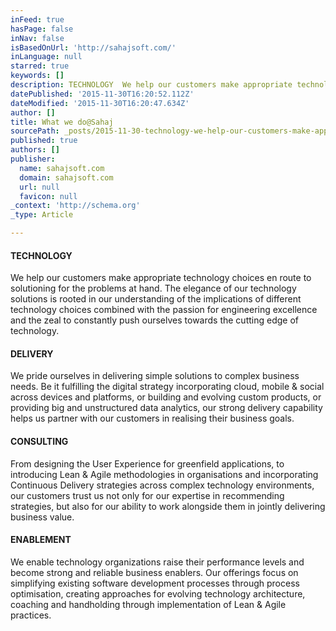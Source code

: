 ```yaml
---
inFeed: true
hasPage: false
inNav: false
isBasedOnUrl: 'http://sahajsoft.com/'
inLanguage: null
starred: true
keywords: []
description: TECHNOLOGY  We help our customers make appropriate technology choices en route to solutioning for the problems at hand. The elegance of our technology solutions
datePublished: '2015-11-30T16:20:52.112Z'
dateModified: '2015-11-30T16:20:47.634Z'
author: []
title: What we do@Sahaj
sourcePath: _posts/2015-11-30-technology-we-help-our-customers-make-appropriate-technolog.md
published: true
authors: []
publisher:
  name: sahajsoft.com
  domain: sahajsoft.com
  url: null
  favicon: null
_context: 'http://schema.org'
_type: Article

---
```

#### TECHNOLOGY

We help our customers make appropriate technology choices en route to solutioning for the problems at hand. The elegance of our technology solutions is rooted in our understanding of the implications of different technology choices combined with the passion for engineering excellence and the zeal to constantly push ourselves towards the cutting edge of technology.

#### DELIVERY

We pride ourselves in delivering simple solutions to complex business needs. Be it fulfilling the digital strategy incorporating cloud, mobile & social across devices and platforms, or building and evolving custom products, or providing big and unstructured data analytics, our strong delivery capability helps us partner with our customers in realising their business goals.

#### CONSULTING

From designing the User Experience for greenfield applications, to introducing Lean & Agile methodologies in organisations and incorporating Continuous Delivery strategies across complex technology environments, our customers trust us not only for our expertise in recommending strategies, but also for our ability to work alongside them in jointly delivering business value.

#### ENABLEMENT

We enable technology organizations raise their performance levels and become strong and reliable business enablers. Our offerings focus on simplifying existing software development processes through process optimisation, creating approaches for evolving technology architecture, coaching and handholding through implementation of Lean & Agile practices.

####
